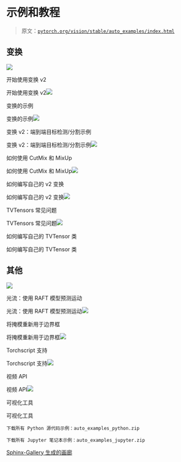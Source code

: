 # 示例和教程

> 原文：[`pytorch.org/vision/stable/auto_examples/index.html`](https://pytorch.org/vision/stable/auto_examples/index.html)

## 变换[](#transforms "跳转到此标题")

![](img/ae533e69e8f27cd058b9a1aecea600fc.png)

开始使用变换 v2

开始使用变换 v2![](img/0dd38779bf0dc0cce8475d6ed37e8c3a.png)

变换的示例

变换的示例![](img/e5daa82e85051ac0e31dc0c545fd5cfc.png)

变换 v2：端到端目标检测/分割示例

变换 v2：端到端目标检测/分割示例![](img/28774614295b13bdd690b35a48a8ee63.png)

如何使用 CutMix 和 MixUp

如何使用 CutMix 和 MixUp![](img/6ea7323dd91268050bc3b112bfbe2137.png)

如何编写自己的 v2 变换

如何编写自己的 v2 变换![](img/9936dd3731e6a31830b04978e4a36372.png)

TVTensors 常见问题

TVTensors 常见问题![](img/b09b279e2189e74008bf1dd4792bb78d.png)

如何编写自己的 TVTensor 类

如何编写自己的 TVTensor 类

## 其他[](#others "跳转到此标题")

![](img/1b48db70ec2a2bb8db51c1b168cd480e.png)

光流：使用 RAFT 模型预测运动

光流：使用 RAFT 模型预测运动![](img/ec115e54f428029e9c1723af4b728dd6.png)

将掩模重新用于边界框

将掩模重新用于边界框![](img/0d750c2d96bfcb18567ee1fa6e199cb1.png)

Torchscript 支持

Torchscript 支持![](img/bd0d411b154c618ccf9261eaa1d9c426.png)

视频 API

视频 API![](img/ce0e5a69fa7dc1e5ba1cf00c70fda84a.png)

可视化工具

可视化工具

`下载所有 Python 源代码示例：auto_examples_python.zip`

`下载所有 Jupyter 笔记本示例：auto_examples_jupyter.zip`

[Sphinx-Gallery 生成的画廊](https://sphinx-gallery.github.io)

